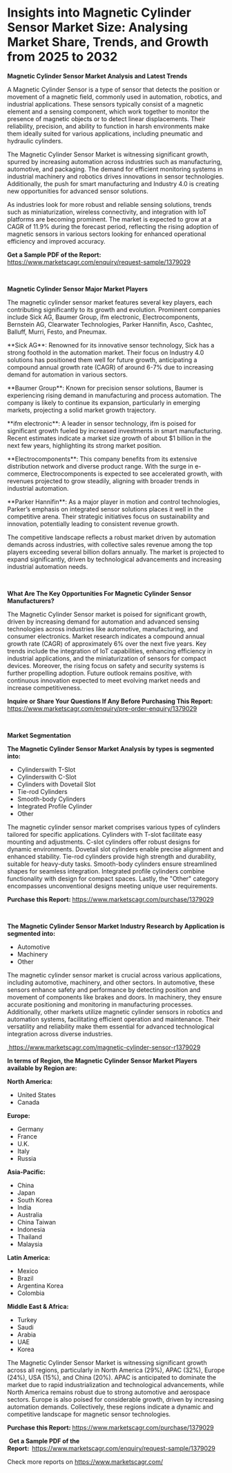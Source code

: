 <p><h1>Insights into Magnetic Cylinder Sensor Market Size: Analysing Market Share, Trends, and Growth from 2025 to 2032</h1></p><p><strong>Magnetic Cylinder Sensor Market Analysis and Latest Trends</strong></p>
<p><p>A Magnetic Cylinder Sensor is a type of sensor that detects the position or movement of a magnetic field, commonly used in automation, robotics, and industrial applications. These sensors typically consist of a magnetic element and a sensing component, which work together to monitor the presence of magnetic objects or to detect linear displacements. Their reliability, precision, and ability to function in harsh environments make them ideally suited for various applications, including pneumatic and hydraulic cylinders.</p><p>The Magnetic Cylinder Sensor Market is witnessing significant growth, spurred by increasing automation across industries such as manufacturing, automotive, and packaging. The demand for efficient monitoring systems in industrial machinery and robotics drives innovations in sensor technologies. Additionally, the push for smart manufacturing and Industry 4.0 is creating new opportunities for advanced sensor solutions. </p><p>As industries look for more robust and reliable sensing solutions, trends such as miniaturization, wireless connectivity, and integration with IoT platforms are becoming prominent. The market is expected to grow at a CAGR of 11.9% during the forecast period, reflecting the rising adoption of magnetic sensors in various sectors looking for enhanced operational efficiency and improved accuracy.</p></p>
<p><strong>Get a Sample PDF of the Report:&nbsp;</strong> <a href="https://www.marketscagr.com/enquiry/request-sample/1379029?utm_campaign=3541&utm_medium=2&utm_source=Github&utm_content=ia&utm_term=08042025&utm_id=magnetic-cylinder-sensor">https://www.marketscagr.com/enquiry/request-sample/1379029</a></p>
<p>&nbsp;</p>
<p><strong>Magnetic Cylinder Sensor Major Market Players</strong></p>
<p><p>The magnetic cylinder sensor market features several key players, each contributing significantly to its growth and evolution. Prominent companies include Sick AG, Baumer Group, ifm electronic, Electrocomponents, Bernstein AG, Clearwater Technologies, Parker Hannifin, Asco, Cashtec, Balluff, Murri, Festo, and Pneumax.</p><p>**Sick AG**: Renowned for its innovative sensor technology, Sick has a strong foothold in the automation market. Their focus on Industry 4.0 solutions has positioned them well for future growth, anticipating a compound annual growth rate (CAGR) of around 6-7% due to increasing demand for automation in various sectors.</p><p>**Baumer Group**: Known for precision sensor solutions, Baumer is experiencing rising demand in manufacturing and process automation. The company is likely to continue its expansion, particularly in emerging markets, projecting a solid market growth trajectory.</p><p>**ifm electronic**: A leader in sensor technology, ifm is poised for significant growth fueled by increased investments in smart manufacturing. Recent estimates indicate a market size growth of about $1 billion in the next few years, highlighting its strong market position.</p><p>**Electrocomponents**: This company benefits from its extensive distribution network and diverse product range. With the surge in e-commerce, Electrocomponents is expected to see accelerated growth, with revenues projected to grow steadily, aligning with broader trends in industrial automation.</p><p>**Parker Hannifin**: As a major player in motion and control technologies, Parker’s emphasis on integrated sensor solutions places it well in the competitive arena. Their strategic initiatives focus on sustainability and innovation, potentially leading to consistent revenue growth.</p><p>The competitive landscape reflects a robust market driven by automation demands across industries, with collective sales revenue among the top players exceeding several billion dollars annually. The market is projected to expand significantly, driven by technological advancements and increasing industrial automation needs.</p></p>
<p>&nbsp;</p>
<p><strong>What Are The Key Opportunities For Magnetic Cylinder Sensor Manufacturers?</strong></p>
<p><p>The Magnetic Cylinder Sensor market is poised for significant growth, driven by increasing demand for automation and advanced sensing technologies across industries like automotive, manufacturing, and consumer electronics. Market research indicates a compound annual growth rate (CAGR) of approximately 6% over the next five years. Key trends include the integration of IoT capabilities, enhancing efficiency in industrial applications, and the miniaturization of sensors for compact devices. Moreover, the rising focus on safety and security systems is further propelling adoption. Future outlook remains positive, with continuous innovation expected to meet evolving market needs and increase competitiveness.</p></p>
<p><strong>Inquire or Share Your Questions If Any Before Purchasing This Report:</strong> <a href="https://www.marketscagr.com/enquiry/pre-order-enquiry/1379029?utm_campaign=3541&utm_medium=2&utm_source=Github&utm_content=ia&utm_term=08042025&utm_id=magnetic-cylinder-sensor">https://www.marketscagr.com/enquiry/pre-order-enquiry/1379029</a></p>
<p>&nbsp;</p>
<p><strong>Market Segmentation</strong></p>
<p><strong>The Magnetic Cylinder Sensor Market Analysis by types is segmented into:</strong></p>
<p><ul><li>Cylinderswith T-Slot</li><li>Cylinderswith C-Slot</li><li>Cylinders with Dovetail Slot</li><li>Tie-rod Cylinders</li><li>Smooth-body Cylinders</li><li>Integrated Profile Cylinder</li><li>Other</li></ul></p>
<p><p>The magnetic cylinder sensor market comprises various types of cylinders tailored for specific applications. Cylinders with T-slot facilitate easy mounting and adjustments. C-slot cylinders offer robust designs for dynamic environments. Dovetail slot cylinders enable precise alignment and enhanced stability. Tie-rod cylinders provide high strength and durability, suitable for heavy-duty tasks. Smooth-body cylinders ensure streamlined shapes for seamless integration. Integrated profile cylinders combine functionality with design for compact spaces. Lastly, the "Other" category encompasses unconventional designs meeting unique user requirements.</p></p>
<p><strong>Purchase this Report:&nbsp;</strong><a href="https://www.marketscagr.com/purchase/1379029?utm_campaign=3541&utm_medium=2&utm_source=Github&utm_content=ia&utm_term=08042025&utm_id=magnetic-cylinder-sensor">https://www.marketscagr.com/purchase/1379029</a></p>
<p>&nbsp;</p>
<p><strong>The Magnetic Cylinder Sensor Market Industry Research by Application is segmented into:</strong></p>
<p><ul><li>Automotive</li><li>Machinery</li><li>Other</li></ul></p>
<p><p>The magnetic cylinder sensor market is crucial across various applications, including automotive, machinery, and other sectors. In automotive, these sensors enhance safety and performance by detecting position and movement of components like brakes and doors. In machinery, they ensure accurate positioning and monitoring in manufacturing processes. Additionally, other markets utilize magnetic cylinder sensors in robotics and automation systems, facilitating efficient operation and maintenance. Their versatility and reliability make them essential for advanced technological integration across diverse industries.</p></p>
<p><a href="https://www.marketscagr.com/magnetic-cylinder-sensor-r1379029?utm_campaign=3541&utm_medium=2&utm_source=Github&utm_content=ia&utm_term=08042025&utm_id=magnetic-cylinder-sensor">&nbsp;https://www.marketscagr.com/magnetic-cylinder-sensor-r1379029</a></p>
<p><strong>In terms of Region, the Magnetic Cylinder Sensor Market Players available by Region are:</strong></p>
<p>
    <p> <strong> North America: </strong>
        <ul>
            <li>United States</li>
            <li>Canada</li>
        </ul>
        </p> 
    <p> <strong> Europe: </strong>
        <ul>
            <li>Germany</li>
            <li>France</li>
            <li>U.K.</li>
            <li>Italy</li>
            <li>Russia</li>
        </ul>
        </p> 
    <p> <strong> Asia-Pacific: </strong>
        <ul>
            <li>China</li>
            <li>Japan</li>
            <li>South Korea</li>
            <li>India</li>
            <li>Australia</li>
            <li>China Taiwan</li>
            <li>Indonesia</li>
            <li>Thailand</li>
            <li>Malaysia</li>
        </ul>
        </p> 
    <p> <strong> Latin America: </strong>
        <ul>
            <li>Mexico</li>
            <li>Brazil</li>
            <li>Argentina Korea</li>
            <li>Colombia</li>
        </ul>
        </p> 
    <p> <strong> Middle East & Africa: </strong>
        <ul>
            <li>Turkey</li>
            <li>Saudi</li>
            <li>Arabia</li>
            <li>UAE</li>
            <li>Korea</li>
        </ul>
    </p>
    </p>
<p><p>The Magnetic Cylinder Sensor Market is witnessing significant growth across all regions, particularly in North America (29%), APAC (32%), Europe (24%), USA (15%), and China (20%). APAC is anticipated to dominate the market due to rapid industrialization and technological advancements, while North America remains robust due to strong automotive and aerospace sectors. Europe is also poised for considerable growth, driven by increasing automation demands. Collectively, these regions indicate a dynamic and competitive landscape for magnetic sensor technologies.</p></p>
<p><strong>Purchase this Report: </strong><a href="https://www.marketscagr.com/purchase/1379029?utm_campaign=3541&utm_medium=2&utm_source=Github&utm_content=ia&utm_term=08042025&utm_id=magnetic-cylinder-sensor">https://www.marketscagr.com/purchase/1379029</a></p>
<p>&nbsp;<strong>Get a Sample PDF of the Report:&nbsp;&nbsp;</strong><a href="https://www.marketscagr.com/enquiry/request-sample/1379029?utm_campaign=3541&utm_medium=2&utm_source=Github&utm_content=ia&utm_term=08042025&utm_id=magnetic-cylinder-sensor">https://www.marketscagr.com/enquiry/request-sample/1379029</a></p>
<p><strong></strong></p>
<p>Check more reports on <a href="https://www.marketscagr.com/?utm_campaign=3541&utm_medium=2&utm_source=Github&utm_content=ia&utm_term=08042025&utm_id=magnetic-cylinder-sensor">https://www.marketscagr.com/</a></p>